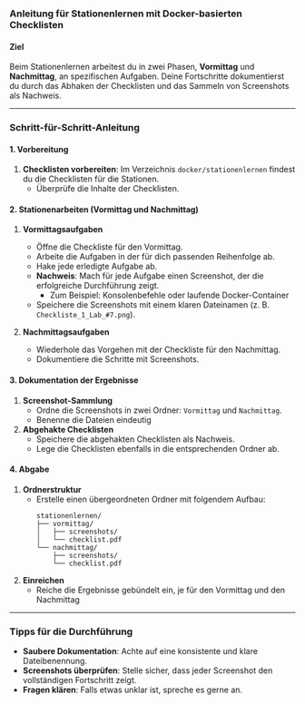 ### Anleitung für Stationenlernen mit Docker-basierten Checklisten

#### **Ziel**
Beim Stationenlernen arbeitest du in zwei Phasen, **Vormittag** und **Nachmittag**, an spezifischen Aufgaben. Deine Fortschritte dokumentierst du durch das Abhaken der Checklisten und das Sammeln von Screenshots als Nachweis.

---

### **Schritt-für-Schritt-Anleitung**

#### **1. Vorbereitung**
1. **Checklisten vorbereiten**: Im Verzeichnis `docker/stationenlernen` findest du die Checklisten für die Stationen.
   - Überprüfe die Inhalte der Checklisten.

#### **2. Stationenarbeiten (Vormittag und Nachmittag)**
1. **Vormittagsaufgaben**
   - Öffne die Checkliste für den Vormittag.
   - Arbeite die Aufgaben in der für dich passenden Reihenfolge ab.
   - Hake jede erledigte Aufgabe ab.
   - **Nachweis**: Mach für jede Aufgabe einen Screenshot, der die erfolgreiche Durchführung zeigt.
     - Zum Beispiel: Konsolenbefehle oder laufende Docker-Container 
   - Speichere die Screenshots mit einem klaren Dateinamen (z. B. `Checkliste_1_Lab_#7.png`).

2. **Nachmittagsaufgaben**
   - Wiederhole das Vorgehen mit der Checkliste für den Nachmittag.
   - Dokumentiere die Schritte mit Screenshots.

#### **3. Dokumentation der Ergebnisse**
1. **Screenshot-Sammlung**
   - Ordne die Screenshots in zwei Ordner: `Vormittag` und `Nachmittag`.
   - Benenne die Dateien eindeutig
2. **Abgehakte Checklisten**
   - Speichere die abgehakten Checklisten als Nachweis.
   - Lege die Checklisten ebenfalls in die entsprechenden Ordner ab.

#### **4. Abgabe**
1. **Ordnerstruktur**
   - Erstelle einen übergeordneten Ordner mit folgendem Aufbau:
     ```
     stationenlernen/
     ├── vormittag/
     │   ├── screenshots/
     │   └── checklist.pdf
     └── nachmittag/
         ├── screenshots/
         └── checklist.pdf
     ```
2. **Einreichen**
   - Reiche die Ergebnisse gebündelt ein, je für den Vormittag und den Nachmittag

---

### **Tipps für die Durchführung**
- **Saubere Dokumentation**: Achte auf eine konsistente und klare Dateibenennung.
- **Screenshots überprüfen**: Stelle sicher, dass jeder Screenshot den vollständigen Fortschritt zeigt.
- **Fragen klären**: Falls etwas unklar ist, spreche es gerne an.

